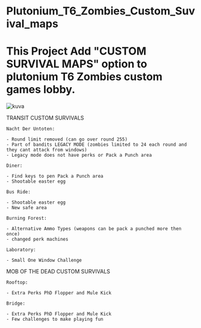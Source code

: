 # Plutonium_T6_Zombies_Custom_Suvival_maps

# This Project Add "CUSTOM SURVIVAL MAPS" option to plutonium T6 Zombies custom games lobby.

![kuva](https://user-images.githubusercontent.com/77815199/150791540-a8bd7701-ded9-4781-bdde-1fd16c219328.png)


  TRANSIT CUSTOM SURVIVALS
  
    Nacht Der Untoten:

    - Round limit removed (can go over round 255)
    - Part of bandits LEGACY MODE (zombies limited to 24 each round and they cant attack from windows)
    - Legacy mode does not have perks or Pack a Punch area

    Diner:

    - Find keys to pen Pack a Punch area
    - Shootable easter egg

    Bus Ride:

    - Shootable easter egg
    - New safe area

    Burning Forest:

    - Alternative Ammo Types (weapons can be pack a punched more then once)
    - changed perk machines

    Laboratory:

    - Small One Window Challenge

  MOB OF THE DEAD CUSTOM SURVIVALS

    Rooftop:

    - Extra Perks PhD Flopper and Mule Kick

    Bridge:

    - Extra Perks PhD Flopper and Mule Kick
    - Few challenges to make playing fun

